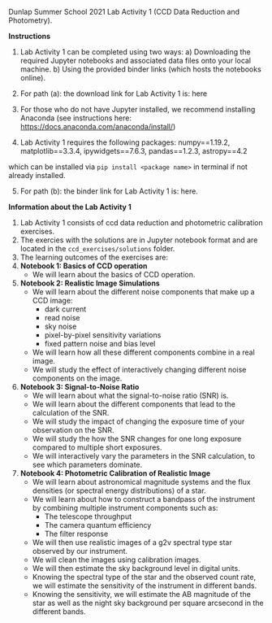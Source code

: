 Dunlap Summer School 2021 Lab Activity 1 (CCD Data Reduction and Photometry).

**Instructions**
1) Lab Activity 1 can be completed using two ways:
a) Downloading the required Jupyter notebooks and associated data files onto your local machine.
b) Using the provided binder links (which hosts the notebooks online).

2) For path (a): the download link for Lab Activity 1 is: here
3) For those who do not have Jupyter installed, we recommend installing Anaconda (see instructions here: https://docs.anaconda.com/anaconda/install/)
4) Lab Activity 1 requires the following packages: numpy==1.19.2, matplotlib==3.3.4, ipywidgets==7.6.3, pandas==1.2.3, astropy==4.2

which can be installed via `pip install <package name>` in terminal if not already installed.  

5) For path (b): the binder link for Lab Activity 1 is: here.

**Information about the Lab Activity 1**
1) Lab Activity 1 consists of ccd data reduction and photometric calibration exercises.
2) The exercies with the solutions are in Jupyter notebook format and are located in the `ccd_exercises/solutions` folder.
3) The learning outcomes of the exercises are:
4) **Notebook 1: Basics of CCD operation**
    - We will learn about the basics of CCD operation.
5) **Notebook 2:  Realistic Image Simulations**
    - We will learn about the different noise components that make up a CCD image:
        - dark current
        - read noise
        - sky noise
        - pixel-by-pixel sensitivity variations
        - fixed pattern noise and bias level
    - We will learn how all these different components combine in a real image.
    - We will study the effect of interactively changing different noise components on the image.
6) **Notebook 3: Signal-to-Noise Ratio**
    - We will learn about what the signal-to-noise ratio (SNR) is.
    - We will learn about the different components that lead to the calculation of the SNR.
    - We will study the impact of changing the exposure time of your observation on the SNR.
    - We will study the how the SNR changes for one long exposure compared to multiple short exposures.
    - We will interactively vary the parameters in the SNR calculation, to see which parameters dominate.
7) **Notebook 4: Photometric Calibration of Realistic Image**
    - We will learn about astronomical magnitude systems and the flux densities (or spectral energy distributions) of a star.
    - We will learn about how to construct a bandpass of the instrument by combining multiple instrument components such as:
        - The telescope throughput
        - The camera quantum efficiency
        - The filter response
    - We will then use realistic images of a g2v spectral type star observed by our instrument.
    - We will clean the images using calibration images.
    - We will then estimate the sky background level in digital units.
    - Knowing the spectral type of the star and the observed count rate, we will estimate the sensitivity of the instrument in different bands.
    - Knowing the sensitivity, we will estimate the AB magnitude of the star as well as the night sky background per square arcsecond in the different bands.






